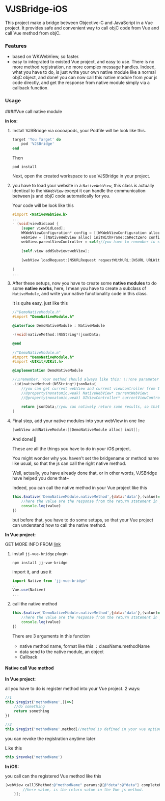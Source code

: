 # VJSBridge-iOS
This project make a bridge between Objective-C and JavaScript in a Vue project.  It provides safe and convenient way to call objC code from Vue and call Vue method from objC.



### Features

- based on WKWebView, so faster.
- easy to integrated to existed Vue project, and easy to use. There is no more method registration, no more complex message  handles. Indeed, what you have to do, is just write your own native module like a normal objC object, and done! you can now call this native module from your js code directly, and get the response from native module simply via a callback function.

### Usage

####Vue call native module

**in ios:**

1. Install VJSBridge via cocoapods, your Podfile will be look like this.

   ```ruby
   target 'You Target' do 
       pod 'VJSBridge'
   end
   ```

   Then 

   `pod install`

   Next, open the created workspace to use VJSBridge in your project.

2. you have to load your website in a `NativeWebView`, this class is actually identical to the `WKWebView` except it can handle the communication between js and objC code automatically for you.

   Your code will be look like this

   ```objective-c
   #import <NativeWebView.h>
   ...
   - (void)viewDidLoad {
       [super viewDidLoad];
       WKWebViewConfiguration* config = [[WKWebViewConfiguration alloc] init];
       webView = [[NativeWebView alloc] initWithFrame:CGRectZero configuration:config];
       webView.parentViewController = self;//you have to remember to set current ViewController to the webView's parentViewController attribute, so that you could access current viewcontroller in your native module later.
       
       [self.view addSubview:webView];
       
       [webView loadRequest:[NSURLRequest requestWithURL:[NSURL URLWithString:@"your url"]]];
       
   }
   ...
   ```

3. After these setups, now you have to create some **native modules** to do some **native works**, here, I mean you have to create a subclass of `NativeModule`, and write your native functionality code in this class.

   It is quite easy, just like this

   ```objective-c
   //"DemoNativeModule.h"
   #import "DemoNativeModule.h"
   
   @interface DemoNativeModule : NativeModule
   
   -(void)nativeMethod:(NSString*)jsonData;
   
   @end
       
   //"DemoNativeModule.m"
   #import "DemoNativeModule.h"
   #import <UIKit/UIKit.h>
   
   @implementation DemoNativeModule
   
   //⚠️remember. Your method should always like this: !!!one parameter !!!
   -(id)nativeMethod:(NSString*)jsonData{
       //you can get current webView and current viewcontroller from these 2 attributes:
       //@property(nonatomic,weak) NativeWebView* currentWebView;
       //@property(nonatomic,weak) UIViewController* currentViewController;
       
       return jsonData;//you can natively return some results, so that js can get the results in callback, you don't have to create callback functions in your js context, VJSBridge will handle it automatically.
   }
   ```

4. Final step, add your native modules into your webView in one line

   ```objective-c
   [webView addNativeModule:[[DemoNativeModule alloc] init]];
   ```

   And done!👏

   These are all the things you have to do in your iOS project.

   You might wonder why you haven't set the bridgename or method name like usual, so that the js can call the right native method.

   Well, actually, you have already done that, or in other words, VJSBridge have helped you done that~

   Indeed, you can call the native method in your Vue project like this

   ```js
   this.$native('DemoNativeModule.nativeMethod',{data:'data'},(value)=>{
       //here the value are the response from the return statement in your native module.
       console.log(value)
   })
   ```

   but before that, you have to do some setups, so that your Vue project can understand how to call the native method.

**In Vue project:**

GET MORE INFO FROM [link](https://github.com/JasonLeee2014/jj-vue-bridge)

1. install `jj-vue-bridge` plugin

   `npm install jj-vue-bridge`

   import it, and use it

   ```js
   import Native from 'jj-vue-bridge'
   ...
   Vue.use(Native)
   ...
   ```

2. call the native method

   ```js
   this.$native('DemoNativeModule.nativeMethod',{data:'data'},(value)=>{
       //here the value are the response from the return statement in your native module.
       console.log(value)
   })
   ```

   There are 3 arguments in this function

   - native method name, format like this ：className.methodName
   - data send to the native module, an object
   - Callback

#### Native call Vue method

**In Vue project:**

all you have to do is register method into your Vue project. 2 ways:

```js
//1
this.$regist('methodName',()=>{
    //do something
    return something
})

//2
this.$regist('methodName',method)//method is defined in your vue options.
```

you can revoke the registration anytime later

Like this

```js
this.$revoke('methodName')
```

**In iOS:**

you call can the registered Vue method like this

```objective-c
[webView callJSMethod:@"methodName" params:@{@"deta":@"data"} completeHandler:^(id  _Nullable value) {
        //here value, is the return value in the Vue js method.
    }];
```

